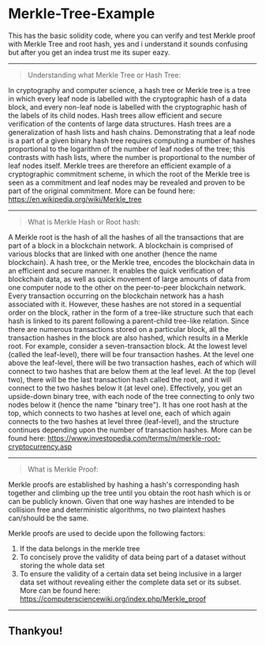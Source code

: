 # Merkle-Tree-Example
This has the basic solidity code, where you can verify and test Merkle proof with Merkle Tree and root hash, yes and i understand it sounds confusing but after you get an indea trust me its super eazy.

---------------------------------------------------------------------------------------------------------------------------------------------------------------------------------


> Understanding what Merkle Tree or Hash Tree: 

In cryptography and computer science, a hash tree or Merkle tree is a tree in which every leaf node is labelled with the cryptographic hash of a data block, and every non-leaf node is labelled with the cryptographic hash of the labels of its child nodes. Hash trees allow efficient and secure verification of the contents of large data structures. Hash trees are a generalization of hash lists and hash chains.
Demonstrating that a leaf node is a part of a given binary hash tree requires computing a number of hashes proportional to the logarithm of the number of leaf nodes of the tree; this contrasts with hash lists, where the number is proportional to the number of leaf nodes itself. Merkle trees are therefore an efficient example of a cryptographic commitment scheme, in which the root of the Merkle tree is seen as a commitment and leaf nodes may be revealed and proven to be part of the original commitment.
More can be found here: https://en.wikipedia.org/wiki/Merkle_tree

---------------------------------------------------------------------------------------------------------------------------------------------------------------------------------

> What is Merkle Hash or Root hash:

A Merkle root is the hash of all the hashes of all the transactions that are part of a block in a blockchain network. A  blockchain is comprised of various blocks that are linked with one another (hence the name blockchain). A hash tree, or the Merkle tree, encodes the blockchain data in an efficient and secure manner. It enables the quick verification of blockchain data, as well as quick movement of large amounts of data from one computer node to the other on the peer-to-peer blockchain network.
Every transaction occurring on the blockchain network has a hash associated with it. However, these hashes are not stored in a sequential order on the block, rather in the form of a tree-like structure such that each hash is linked to its parent following a parent-child tree-like relation.
Since there are numerous transactions stored on a particular block, all the transaction hashes in the block are also hashed, which results in a Merkle root.
For example, consider a seven-transaction block. At the lowest level (called the leaf-level), there will be four transaction hashes. At the level one above the leaf-level, there will be two transaction hashes, each of which will connect to two hashes that are below them at the leaf level. At the top (level two), there will be the last transaction hash called the root, and it will connect to the two hashes below it (at level one).
Effectively, you get an upside-down binary tree, with each node of the tree connecting to only two nodes below it (hence the name "binary tree"). It has one root hash at the top, which connects to two hashes at level one, each of which again connects to the two hashes at level three (leaf-level), and the structure continues depending upon the number of transaction hashes.
More can be found here: https://www.investopedia.com/terms/m/merkle-root-cryptocurrency.asp

---------------------------------------------------------------------------------------------------------------------------------------------------------------------------------

> What is Merkle Proof:


Merkle proofs are established by hashing a hash's corresponding hash together and climbing up the tree until you obtain the root hash which is or can be publicly known. Given that one way hashes are intended to be collision free and deterministic algorithms, no two plaintext hashes can/should be the same.

Merkle proofs are used to decide upon the following factors:
1. If the data belongs in the merkle tree
2. To concisely prove the validity of data being part of a dataset without storing the whole data set
3. To ensure the validity of a certain data set being inclusive in a larger data set without revealing either the complete data set or its subset.
More can be found here: https://computersciencewiki.org/index.php/Merkle_proof

---------------------------------------------------------------------------------------------------------------------------------------------------------------------------------

## Thankyou!
